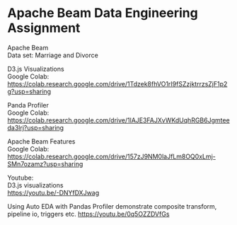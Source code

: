 # Apache Beam Data Engineering Assignment <br>
Apache Beam <br>
Data set: Marriage and Divorce <br>

D3.js Visualizations <br>
Google Colab:  https://colab.research.google.com/drive/1Tdzek8fhVO1rI9fSZzjktrrzsZjF1p2g?usp=sharing <br>

Panda Profiler <br>
Google Colab: https://colab.research.google.com/drive/1lAJE3FAJXvWKdUqhRGB6Jgmteeda3lrj?usp=sharing <br>

Apache Beam Features <br>
Google Colab: https://colab.research.google.com/drive/157zJ9NM0laJfLm8OQ0xLmj-SMn7ozamz?usp=sharing <br>

Youtube: <br>
D3.js visualizations <br>
https://youtu.be/-DNYfDXJwag

Using Auto EDA with Pandas Profiler demonstrate composite transform, pipeline io, triggers etc.
https://youtu.be/0q5OZZDVfGs


